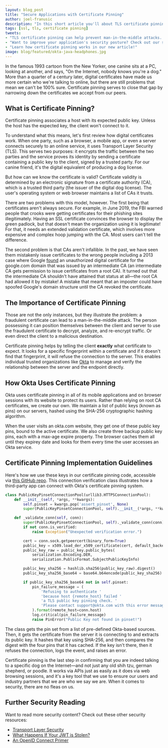 ```yaml
---
layout: blog_post
title: "Secure Applications with Certificate Pinning"
author: joel-franusic
description: "In this short article you'll about TLS certificate pinning."
tags: [ssl, tls, certificate pinning]
tweets:
- "TLS certificate pinning can help prevent man-in-the-middle attacks. Learn how:"
- "Want to improve your application's security posture? Check out our short article on TLS certificate pinning!"
- "Learn how certificate pinning works in our new article!"
image: blog/featured/okta-java-headphones.jpg
---
```


In the famous 1993 cartoon from the New Yorker, one canine sits at a PC, looking at another, and says, "On the Internet, nobody knows you're a dog." More than a quarter of a century later, digital certificates have made us more certain who we're talking to online, but there are still problems that mean we can't be 100% sure. Certificate pinning serves to close that gap by narrowing down the certificates we accept from our peers.

## What is Certificate Pinning?

Certificate pinning associates a host with its expected public key. Unless the host has the expected key, the client won't connect to it.

To understand what this means, let's first review how digital certificates work. When one party, such as a browser, a mobile app, or even a server connects securely to an online service, it uses Transport Layer Security (TLS). This serves two purposes: it encrypts the traffic between the two parties and the service proves its identity by sending a certificate containing a public key to the client, signed by a trusted party. For our canine friend, it's the digital equivalent of producing a dog license.

But how can we know the certificate is valid? Certificate validity is determined by an electronic signature from a certificate authority (CA), which is a trusted third party (the issuer of the digital dog license). The user's operating system or web browser maintains a list of CAs it trusts.

There are two problems with this model, however. The first being that certificates aren't always secure. For example, in June 2019, the FBI warned people that crooks were getting certificates for their phishing sites illegitimately. Having an SSL certificate convinces the browser to display the green padlock, but that doesn't mean the organization using it is legitimate! For that, it needs an extended validation certificate, which involves more expensive and complex hoop jumping with the CA. Most users can't tell the difference.
 
The second problem is that CAs aren't infallible. In the past, we have seen them mistakenly issue certificates to the wrong people including a 2013 case where Google [found](https://security.googleblog.com/2013/01/enhancing-digital-certificate-security.html) an unauthorized digital certificate for the google.com domain that was issued by an intermediate CA (an intermediate CA gets permission to issue certificates from a root CA). It turned out that the intermediate CA shouldn't have attained that status at all—the root CA had allowed it by mistake! A mistake that meant that an imposter could have spoofed Google's domain structure until the CA revoked the certificate.

## The Importance of Certificate Pinning

Those are not the only instances, but they illustrate the problem: a fraudulent certificate can lead to a man-in-the-middle attack. The person possessing it can position themselves between the client and server to use the fraudulent certificate to decrypt, analyze, and re-encrypt traffic. Or even direct the client to a malicious destination.

Certificate pinning helps by telling the client **exactly** what certificate to expect. It looks for a specific fingerprint within a certificate and if it doesn't find that fingerprint, it will refuse the connection to the server. This enables individual trusted organizations like [Okta](/) to manage and verify the relationship between the server and the endpoint directly.

## How Okta Uses Certificate Pinning

Okta uses certificate pinning in all of its mobile applications and on browser sessions with its website to protect its users. Rather than relying on root CA certificates, we create our own. We maintain a list of public keys (known as pins) on our servers, hashed using the SHA-256 cryptographic hashing algorithm.

When the user visits an okta.com website, they get one of these public key pins, bound to the active certificate. We also create three backup public key pins, each with a max-age expire property. The browser caches them all until they expirey date and looks for them every time the user accesses an Okta service.

## Certificate Pinning Implementation Guidelines

Here's how we use these keys in our certificate pinning code, accessible via [this GitHub repo](https://github.com/jpf/okta-openvpn/blob/master/okta_openvpn.py). This connection verification class illustrates how a third-party app can connect with Okta's certificate pinning system.

```python
class PublicKeyPinsetConnectionPool(urllib3.HTTPSConnectionPool):
    def __init__(self, *args, **kwargs):
        self.pinset = kwargs.pop('assert_pinset', None)
        super(PublicKeyPinsetConnectionPool, self).__init__(*args, **kwargs)

    def _validate_conn(self, conn):
        super(PublicKeyPinsetConnectionPool, self)._validate_conn(conn)
        if not conn.is_verified:
            raise Exception("Unexpected verification error.")

        cert = conn.sock.getpeercert(binary_form=True)
        public_key = x509.load_der_x509_certificate(cert, default_backend()).public_key()
        public_key_raw = public_key.public_bytes(
            serialization.Encoding.DER,
            serialization.PublicFormat.SubjectPublicKeyInfo)

        public_key_sha256 = hashlib.sha256(public_key_raw).digest()
        public_key_sha256_base64 = base64.b64encode(public_key_sha256)

        if public_key_sha256_base64 not in self.pinset:
            pin_failure_message = (
                'Refusing to authenticate '
                'because host {remote_host} failed '
                'a TLS public key pinning check. '
                'Please contact support@okta.com with this error message'
            ).format(remote_host=conn.host)
            log.critical(pin_failure_message)
            raise PinError("Public Key not found in pinset!")
```

The class gets the pin set from a list of pre-defined Okta-based sources. Then, it gets the certificate from the server it is connecting to and extracts its public key. It hashes that key using SHA-256, and then compares the digest with the four pins that it has cached. If the key isn't there, then it refuses the connection, logs the event, and raises an error.

Certificate pinning is the last step in confirming that you are indeed talking to a specific dog on the Internet—and not just any old shih tzu, german shepherd, or poodle. It works via APIs just as easily as it does via web browsing sessions, and it's a key tool that we use to ensure our users and industry partners that we are who we say we are. When it comes to security, there are no fleas on us.

## Further Security Reading

Want to read more security content? Check out these other security resources:

- [Transport Layer Security](/books/api-security/tls/)
- [What Happens If Your JWT is Stolen?](/blog/2018/06/20/what-happens-if-your-jwt-is-stolen)
- [An OpenID Connect Primer](/blog/2017/07/25/oidc-primer-part-1)
